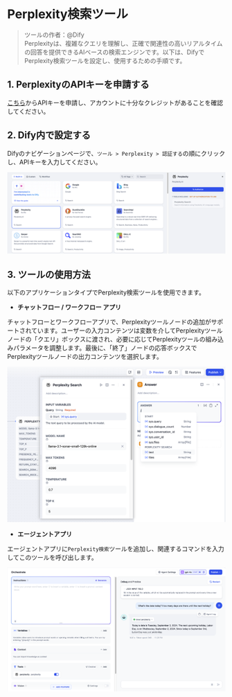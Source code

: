 # Perplexity検索ツール

> ツールの作者：@Dify  
Perplexityは、複雑なクエリを理解し、正確で関連性の高いリアルタイムの回答を提供できるAIベースの検索エンジンです。以下は、DifyでPerplexity検索ツールを設定し、使用するための手順です。

## 1. PerplexityのAPIキーを申請する

[こちら](https://www.perplexity.ai/settings/api)からAPIキーを申請し、アカウントに十分なクレジットがあることを確認してください。

## 2. Dify内で設定する

Difyのナビゲーションページで、`ツール > Perplexity > 認証する`の順にクリックし、APIキーを入力してください。

![](../../../../img/tools-perplexity.png)

## 3. ツールの使用方法

以下のアプリケーションタイプでPerplexity検索ツールを使用できます。

- **チャットフロー / ワークフロー アプリ**

チャットフローとワークフローアプリで、Perplexityツールノードの追加がサポートされています。ユーザーの入力コンテンツは変数を介してPerplexityツールノードの「クエリ」ボックスに渡され、必要に応じてPerplexityツールの組み込みパラメータを調整します。最後に、「終了」ノードの応答ボックスでPerplexityツールノードの出力コンテンツを選択します。

![](../../../../img/tools-chatflow-perplexity.png)

- **エージェントアプリ**

エージェントアプリに`Perplexity検索`ツールを追加し、関連するコマンドを入力してこのツールを呼び出します。

![](../../../../img/tools-agent-perplexity.png)